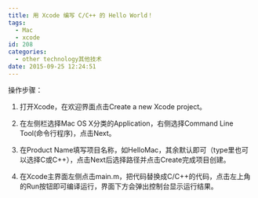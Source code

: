 ```yaml
---
title: 用 Xcode 编写 C/C++ 的 Hello World！
tags:
  - Mac
  - xcode
id: 208
categories:
  - other technology其他技术
date: 2015-09-25 12:24:51
---
```


操作步骤：

1.  打开Xcode，在欢迎界面点击Create a new Xcode project。

2.  在左侧栏选择Mac OS X分类的Application，右侧选择Command Line Tool(命令行程序)，点击Next。

3.  在Product Name填写项目名称，如HelloMac，其余默认即可（type里也可以选择C或C++），点击Next后选择路径并点击Create完成项目创建。

4.  在Xcode主界面左侧点击main.m，把代码替换成C/C++的代码，点击左上角的Run按钮即可编译运行，界面下方会弹出控制台显示运行结果。